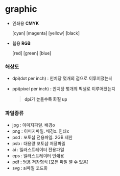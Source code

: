 # graphic

- 인쇄용 **CMYK**

  [cyan] [magenta] [yellow] [black] 

- 웹용 **RGB**

  [red] [green] [blue]



### 해상도 

- dpi(dot per inch)   : 인치당 몇개의 점으로 이루어졌는지

- ppi(pixel per inch) : 인치당 몇개의 픽셀로 이루어졌는지

  > **dpi가 높을수록 화질 up** 

  

### 파일종류

- jpg  : 이미지파일. 배경o
- png : 이미지파일. 배경x. 인쇄x
- psd : 포토샵 전용파일. 2GB 제한
- psb : 대용량 포토샵 저장파일
- ai    : 일러스트레이터 전용파일
- eps : 일러스트레이터 인쇄용 
- pdf : 범용 저장형식 [모든 파일 열 수 있음]
- svg : ai파일 코드화

  




